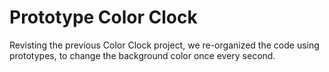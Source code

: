 # Prototype Color Clock
Revisting the previous Color Clock project, we re-organized the code using prototypes, to change the background color once every second.
